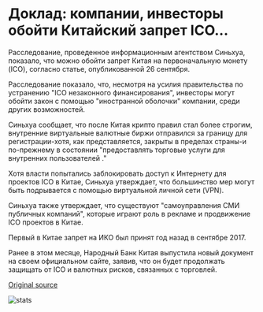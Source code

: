 # Доклад: компании, инвесторы обойти Китайский запрет ICO...

Расследование, проведенное информационным агентством Синьхуа, показало, что можно обойти запрет Китая на первоначальную монету (ICO), согласно статье, опубликованной 26 сентября.

Расследование показало, что, несмотря на усилия правительства по устранению "ICO незаконного финансирования", инвесторы могут обойти закон с помощью "иностранной оболочки" компании, среди других возможностей.

Синьхуа сообщает, что после Китая крипто правил стал более строгим, внутренние виртуальные валютные биржи отправился за границу для регистрации-хотя, как представляется, закрыты в пределах страны-и по-прежнему в состоянии "предоставлять торговые услуги для внутренних пользователей ."

Хотя власти попытались заблокировать доступ к Интернету для проектов ICO в Китае, Синьхуа утверждает, что большинство мер могут быть подрывается с помощью виртуальной личной сети (VPN).

Синьхуа также утверждает, что существуют "самоуправления СМИ публичных компаний", которые играют роль в рекламе и продвижение ICO проектов в Китае.

Первый в Китае запрет на ИКО был принят год назад в сентябре 2017.

Ранее в этом месяце, Народный Банк Китая выпустила новый документ на своем официальном сайте, заявив, что он будет продолжать защищать от ICO и валютных рисков, связанных с торговлей.

[Original source](https://cointelegraph.com/news/report-companies-investors-circumvent-chinese-ico-ban)

![stats](https://c.statcounter.com/11760860/0/a89fa40b/1/ "stats")